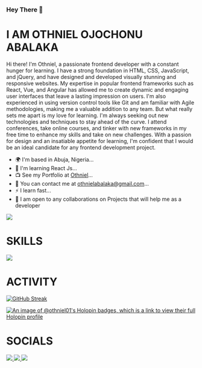### Hey There 👋

<!--
**Othniel01/Othniel01** is a ✨ _special_ ✨ repository because its `README.md` (this file) appears on your GitHub profile.

Here are some ideas to get you started:

- 🔭 I’m currently working on ...
- 🌱 I’m currently learning ...
- 👯 I’m looking to collaborate on ...
- 🤔 I’m looking for help with ...
- 💬 Ask me about ...
- 📫 How to reach me: ...
- 😄 Pronouns: ...
- ⚡ Fun fact: ...
-->

<h1>I AM OTHNIEL OJOCHONU ABALAKA</h1>
<p>
  Hi there! I'm Othniel, a passionate frontend developer with a constant hunger
  for learning. I have a strong foundation in HTML, CSS, JavaScript, and jQuery,
  and have designed and developed visually stunning and responsive websites. My
  expertise in popular frontend frameworks such as React, Vue, and Angular has
  allowed me to create dynamic and engaging user interfaces that leave a lasting
  impression on users. I'm also experienced in using version control tools like
  Git and am familiar with Agile methodologies, making me a valuable addition to
  any team. But what really sets me apart is my love for learning. I'm always
  seeking out new technologies and techniques to stay ahead of the curve. I
  attend conferences, take online courses, and tinker with new frameworks in my
  free time to enhance my skills and take on new challenges. With a passion for
  design and an insatiable appetite for learning, I'm confident that I would be
  an ideal candidate for any frontend development project.
</p>

<ul>
  <li>🌍 I'm based in Abuja, Nigeria...</li>
  <li>🧠 I'm learning React Js...</li>
  <li>📺 See my Portfolio at <a href="https://velvety-praline-91889a.netlify.app">Othniel</a>...</li>
  <li>📩 You can contact me at <a href="mailto:othnielabalaka@gmail.com">othnielabalaka@gmail.com</a>...</li>
  <li>⚡️ I learn fast...</li>
  <li>🤝 I am open to any collaborations on Projects that will help me as a developer</li>
</ul>

![](https://komarev.com/ghpvc/?username=Othniel01&color=green)


<h1>SKILLS</h1>
<p>
  <a href="https://skillicons.dev">
    <img src="https://skillicons.dev/icons?i=git,html,js,css,react,figma,nextjs,ts,vite,threejs,tailwind,mongodb,nodejs,c" />
  </a>
</p>

<h1>ACTIVITY</h1>

[![GitHub Streak](https://streak-stats.demolab.com?user=Othniel01&theme=dark&hide_border=true&border_radius=4.4)](https://git.io/streak-stats)

[![An image of @othniel01's Holopin badges, which is a link to view their full Holopin profile](https://holopin.me/othniel01)](https://holopin.io/@othniel01)

<h1>SOCIALS</h1>
<p>
  <a href="https://twitter.com/AtOthnielcodes?t=TI6swStAOVH5xij854RSpA&s=08">
   <img src="https://skillicons.dev/icons?i=twitter" />
  </a>
   <a href="https://www.linkedin.com/in/othniel-abalaka-885b50243 ">
   <img src="https://skillicons.dev/icons?i=linkedin" />
  </a>
   <a href="http://github.com/Othniel01">
   <img src="https://skillicons.dev/icons?i=github" />
  </a>
</p>

